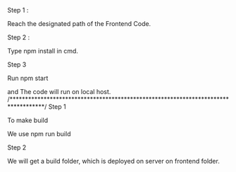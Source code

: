 Step 1 :
 
Reach the designated path of the Frontend Code.

Step 2 :

Type npm install in cmd.

Step 3

Run npm start

and The code will run on local host.
/***********************************************************************************/
Step 1

To make build  

We use npm run build

Step 2 

We will get a build folder, which is deployed on server on frontend folder.


